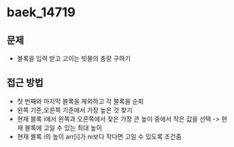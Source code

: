 # baek_14719

## 문제
- 블록을 입력 받고  고이는 빗물의 총량 구하기

## 접근 방법
- 첫 번째와 마지막 블록을 제외하고 각 블록을 순회
- 왼쪽 기준,오른쪽 기준에서 가장 높은 것 찾기
- 현재 블록 i에서 왼쪽과 오른쪽에서 찾은 가장 큰 높이 중에서 작은 값을 선택 -> 현재 블록에 고일 수 있는 최대 높이
- 현재 블록 i의 높이 arr[i]가 m보다 작다면 고일 수 있도록 조건줌

